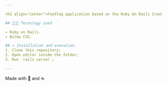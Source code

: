 ```yaml
---

<h3 align="center">Foodlog application based on the Ruby On Rails Crash Course from Traversy Media.</h3>

## 👩🏼‍💻 Tecnology used

- Ruby on Rails.
- Bulma CSS.

## 🔥 Installation and execution
1. Clone this repository;
2. Open editor inside the folder;
3. Run `rails server`;

---
```


Made with 💖 and ☕ 